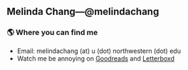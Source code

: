 ## Melinda Chang&mdash;@melindachang

### 🌎 Where you can find me
- Email: melindachang (at) u (dot) northwestern (dot) edu
- Watch me be annoying on [Goodreads](https://www.goodreads.com/user/show/124375846-melinda-chang) and [Letterboxd](https://letterboxd.com/girldialectics/)
